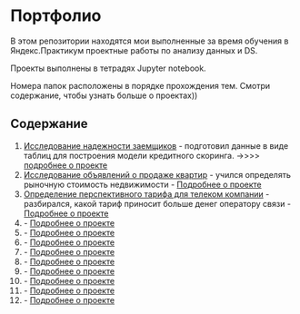 # Портфолио
В этом репозитории находятся мои выполненные за время обучения в Яндекс.Практикум проектные работы по анализу данных и DS.

Проекты выполнены в тетрадях Jupyter notebook.

Номера папок расположены в порядке прохождения тем. Смотри содержание, чтобы узнать больше о проектах))

## Содержание

1. [Исследование надежности заемщиков](https://github.com/rusantsovsv/portfolio/blob/master/01_Scoring/Credit_scor.ipynb) - подготовил данные в виде таблиц для построения модели кредитного скоринга. ->>>> [подробнее о проекте](https://github.com/rusantsovsv/portfolio/blob/master/01_Scoring/readme.md)
2. [Исследование объявлений о продаже квартир](https://github.com/rusantsovsv/portfolio/blob/master/02_Property/Ya_property.ipynb) - учился определять рыночную стоимость недвижимости - [Подробнее о проекте](https://github.com/rusantsovsv/portfolio/blob/master/02_Property/readme.md)
3. [Определение перспективного тарифа для телеком компании](https://github.com/rusantsovsv/portfolio/blob/master/03_Analise_tariffs/Ya-megaline.ipynb) - разбирался, какой тариф приносит больше денег оператору связи - [Подробнее о проекте](https://github.com/rusantsovsv/portfolio/blob/master/03_Analise_tariffs/readme.md)
4. []() - [Подробнее о проекте]()
5. []() - [Подробнее о проекте]()
6. []() - [Подробнее о проекте]()
7. []() - [Подробнее о проекте]()
8. []() - [Подробнее о проекте]()
9. []() - [Подробнее о проекте]()
10. []() - [Подробнее о проекте]()
11. []() - [Подробнее о проекте]()
12. []() - [Подробнее о проекте]()
